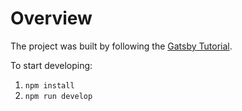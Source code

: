 # Overview

The project was built by following the [Gatsby Tutorial](https://gatsbyjs.com/docs/tutorial/).

To start developing:

1. `npm install`
1. `npm run develop`
